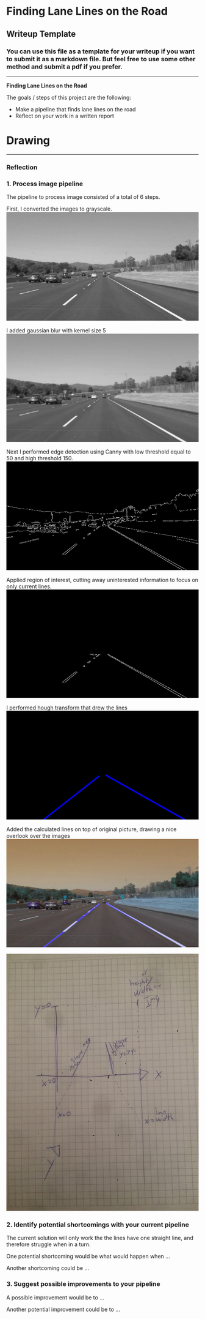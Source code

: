 # **Finding Lane Lines on the Road** 

## Writeup Template

### You can use this file as a template for your writeup if you want to submit it as a markdown file. But feel free to use some other method and submit a pdf if you prefer.

---

**Finding Lane Lines on the Road**

The goals / steps of this project are the following:
* Make a pipeline that finds lane lines on the road
* Reflect on your work in a written report


[//]: # (Image References)

[gray_solidWhiteCurve]: ./test_images_output/gray_solidWhiteCurve.jpg "Grayscale"
[blur_solidWhiteCurve]: ./test_images_output/blur_solidWhiteCurve.jpg "Gaussian blur"
[canny_solidWhiteCurve]: ./test_images_output/canny_solidWhiteCurve.jpg "Canny edge detection"
[roi_solidWhiteCurve]: ./test_images_output/roi_solidWhiteCurve.jpg "Region of interest mask"
[lines_solidWhiteCurve]: ./test_images_output/lines_solidWhiteCurve.jpg "Hough transform"
[solidWhiteCurve]: ./test_images_output/solidWhiteCurve.jpg "End product"

# Drawing
[sdc_p1_drawing]: sdc_p1_drawing.jpg "Drawing solution"

---

### Reflection

### 1. Process image pipeline

The pipeline to process image consisted of a total of 6 steps.

First, I converted the images to grayscale.
![alt text][gray_solidWhiteCurve] 

I added gaussian blur with kernel size 5
![alt text][blur_solidWhiteCurve] 

Next I performed edge detection using Canny with low threshold equal to 50 and high threshold 150.
![alt text][canny_solidWhiteCurve]

Applied region of interest, cutting away uninterested information to focus on only current lines.
![alt text][roi_solidWhiteCurve]

I performed hough transform that drew the lines
![alt text][lines_solidWhiteCurve]

Added the calculated lines on top of original picture, drawing a nice overlook over the images
![alt text][solidWhiteCurve]

![alt text][sdc_p1_drawing]


### 2. Identify potential shortcomings with your current pipeline

The current solution will only work the the lines have one straight line, and therefore struggle when in a turn. 

One potential shortcoming would be what would happen when ... 

Another shortcoming could be ...


### 3. Suggest possible improvements to your pipeline

A possible improvement would be to ...

Another potential improvement could be to ...
